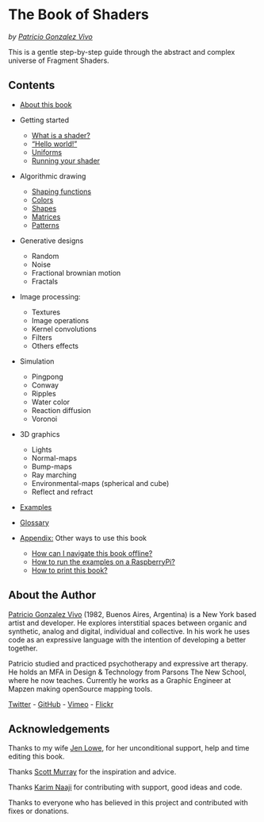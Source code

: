 <canvas id="custom" class="canvas" data-fragment-url="examples/moon.frag" data-textures="examples/images/moon-texture.jpg" width="350px" height="350px"></canvas>

# The Book of Shaders
*by [Patricio Gonzalez Vivo](http://patriciogonzalezvivo.com/)*

This is a gentle step-by-step guide through the abstract and complex universe of Fragment Shaders.

<div class="header">
<a href="https://www.paypal.com/cgi-bin/webscr?cmd=_s-xclick&hosted_button_id=B5FSVSHGEATCG" style="float: right;"><img src="https://www.paypalobjects.com/en_US/i/btn/btn_donate_SM.gif" alt=""></a>
</div>

## Contents

* [About this book](00/)

* Getting started
    * [What is a shader?](01/)
    * [“Hello world!”](02/)
    * [Uniforms](03/)
	* [Running your shader](04/)

* Algorithmic drawing
    * [Shaping functions](05/)
    * [Colors](06/)
    * [Shapes](07/)
    * [Matrices](08/)
    * [Patterns](09/)

* Generative designs
    * Random
    * Noise
    * Fractional brownian motion
    * Fractals

* Image processing:
    * Textures
    * Image operations
    * Kernel convolutions
    * Filters
    * Others effects

* Simulation
    * Pingpong
    * Conway
    * Ripples
    * Water color
    * Reaction diffusion
    * Voronoi

* 3D graphics
    * Lights
    * Normal-maps
    * Bump-maps
    * Ray marching
    * Environmental-maps (spherical and cube)
    * Reflect and refract

* [Examples](examples/)

* [Glossary](glossary/)

* [Appendix:](appendix/) Other ways to use this book
	* [How can I navigate this book offline?](appendix/)
	* [How to run the examples on a RaspberryPi?](appendix/)
	* [How to print this book?](appendix/)

## About the Author

[Patricio Gonzalez Vivo](http://patriciogonzalezvivo.com/) (1982, Buenos Aires, Argentina) is a New York based artist and developer. He explores interstitial spaces between organic and synthetic, analog and digital, individual and collective. In his work he uses code as an expressive language with the intention of developing a better together.

Patricio studied and practiced psychotherapy and expressive art therapy. He holds an MFA in Design & Technology from Parsons The New School, where he now teaches. Currently he works as a Graphic Engineer at Mapzen making openSource mapping tools.

<p class="header"><a href="http://twitter.com/patriciogv" target="_blank">Twitter</a> - <a href="https://github.com/patriciogonzalezvivo" target="_blank">GitHub</a> - <a href="https://vimeo.com/patriciogv" target="_blank">Vimeo</a> - <a href="https://www.flickr.com/photos/106950246@N06/" target="_blank"> Flickr</a></div>

## Acknowledgements

Thanks to my wife [Jen Lowe](http://www.datatelling.com/), for her unconditional support, help and time editing this book.

Thanks [Scott Murray](http://alignedleft.com/) for the inspiration and advice.

Thanks [Karim Naaji](http://karim.naaji.fr/) for contributing with support, good ideas and code.

Thanks to everyone who has believed in this project and contributed with fixes or donations.
